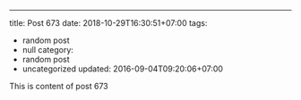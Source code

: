 ---
title: Post 673
date: 2018-10-29T16:30:51+07:00
tags:
  - random post
  - null
category:
  - random post
  - uncategorized
updated: 2016-09-04T09:20:06+07:00

This is content of post 673